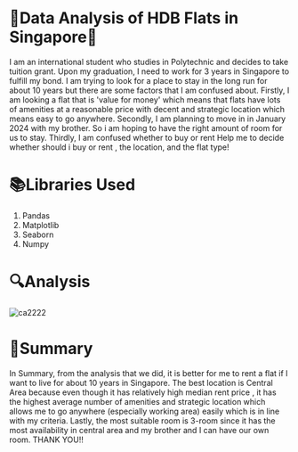 # 🏢Data Analysis of HDB Flats in Singapore🏢
I am an international student who studies in Polytechnic and decides to take tuition grant. Upon my graduation, I need to work for 3 years in Singapore to fulfill my bond. I am trying to look for a place to stay in the long run for about 10 years but there are some factors that I am confused about.
Firstly, I am looking a flat that is 'value for money' which means that flats have lots of amenities at a reasonable price with decent and strategic location which means easy to go anywhere.
Secondly, I am planning to move in in January 2024 with my brother. So i am hoping to have the right amount of room for us to stay. 
Thirdly, I am confused whether to buy or rent
 Help me to decide whether should i buy or rent , the location, and the flat type!

# 📚Libraries Used 
<ol> 
  <li>Pandas</li>
  <li>Matplotlib</li>
  <li>Seaborn</li>
  <li>Numpy</li>
</ol>

# 🔍Analysis
![ca2222](https://github.com/JovianSanjaya/Data_Analysis_in_HDB_Flats_in_Singapore/assets/132749552/f0d94031-ee6f-4255-856f-73a7084acde6)

# 📝Summary
In Summary, from the analysis that we did, it is better for me to rent a flat if I want to live for about 10 years in Singapore. 
The best location is Central Area because even though it has relatively high median rent price , it has the highest average number of amenities and strategic location which allows me to go anywhere (especially working area) easily which is in line with my criteria.
Lastly, the most suitable room is 3-room since it has the most availability in central area and my brother and I can have our own room. 
THANK YOU!!
